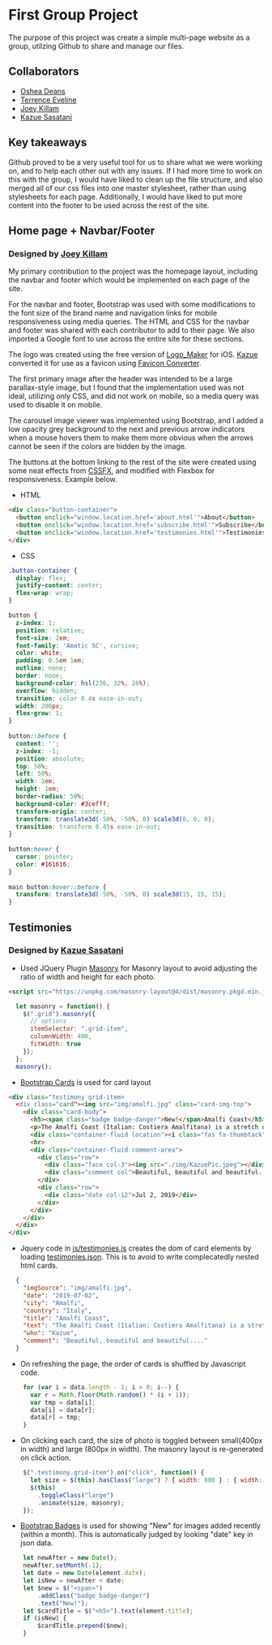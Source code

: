 # First Group Project

The purpose of this project was create a simple multi-page website as a group, utilzing Github to share and manage our files. 

## Collaborators

* [Oshea Deans](https://github.com/OsheaRD)
* [Terrence Eveline](https://github.com/tjeve)
* [Joey Killam](https://github.com/jhkillam)
* [Kazue Sasatani](https://github.com/segakazzz)

## Key takeaways

Github proved to be a very useful tool for us to share what we were working on, and to help each other out with any issues. If I had more time to work on this with the group, I would have liked to clean up the file structure, and also merged all of our css files into one master stylesheet, rather than using stylesheets for each page. Additionally, I would have liked to put more content into the footer to be used across the rest of the site.

## Home page + Navbar/Footer

### Designed by [Joey Killam](https://github.com/jhkillam)

My primary contribution to the project was the homepage layout, including the navbar and footer which would be implemented on each page of the site. 

For the navbar and footer, Bootstrap was used with some modifications to the font size of the brand name and navigation links for mobile responsiveness using media queries. The HTML and CSS for the navbar and footer was shared with each contributor to add to their page. We also imported a Google font to use across the entire site for these sections.  

The logo was created using the free version of [Logo_Maker](https://apps.apple.com/us/app/logo-maker-create-a-design/id1143390028) for iOS. [Kazue](https://github.com/segakazzz) converted it for use as a favicon using [Favicon Converter](https://favicon.io/favicon-converter/).

The first primary image after the header was intended to be a large parallax-style image, but I found that the implementation  used was not ideal, utilizing only CSS, and did not work on mobile, so a media query was used to disable it on mobile. 

The carousel image viewer was implemented using Bootstrap, and I added a low opacity grey background to the next and previous arrow indicators when a mouse hovers them to make them more obvious when the arrows cannot be seen if the colors are hidden by the image. 

The buttons at the bottom linking to the rest of the site were created using some neat effects from [CSSFX](https://cssfx.dev/), and modified with Flexbox for responsiveness. Example below. 

* HTML
~~~html
<div class="button-container">
  <button onclick="window.location.href='about.html'">About</button>
  <button onclick="window.location.href='subscribe.html'">Subscribe</button>
  <button onclick="window.location.href='testimonies.html'">Testimonies</button>
</div>
~~~

* CSS
~~~css
.button-container {
  display: flex;
  justify-content: center;
  flex-wrap: wrap;
}

button {
  z-index: 1;
  position: relative;
  font-size: 2em;
  font-family: 'Amatic SC', cursive;
  color: white;
  padding: 0.5em 1em;
  outline: none;
  border: none;
  background-color: hsl(236, 32%, 26%);
  overflow: hidden;
  transition: color 0.4s ease-in-out;
  width: 200px;
  flex-grow: 1;
}
  
button::before {
  content: '';
  z-index: -1;
  position: absolute;
  top: 50%;
  left: 50%;
  width: 1em;
  height: 1em;
  border-radius: 50%;
  background-color: #3cefff;
  transform-origin: center;
  transform: translate3d(-50%, -50%, 0) scale3d(0, 0, 0);
  transition: transform 0.45s ease-in-out;
}
  
button:hover {
  cursor: pointer;
  color: #161616;
}
  
main button:hover::before {
  transform: translate3d(-50%, -50%, 0) scale3d(15, 15, 15);
}
~~~

## Testimonies

### Designed by [Kazue Sasatani](https://github.com/segakazzz)

* Used JQuery Plugin [Masonry](https://masonry.desandro.com/) for Masonry layout to avoid adjusting the ratio of width and height for each photo.

~~~html
<script src="https://unpkg.com/masonry-layout@4/dist/masonry.pkgd.min.js"></script>
~~~

~~~js
  let masonry = function() {
    $(".grid").masonry({
      // options
      itemSelector: ".grid-item",
      columnWidth: 400,
      fitWidth: true
    });
  };
  masonry();
~~~

* [Bootstrap Cards](https://getbootstrap.com/docs/4.0/components/card/) is used for card layout

~~~html
<div class="testimony grid-item>
  <div class="card"><img src="img/amalfi.jpg" class="card-img-top">
    <div class="card-body">
      <h5><span class="badge badge-danger">New!</span>Amalfi Coast</h5>
      <p>The Amalfi Coast (Italian: Costiera Amalfitana) is a stretch of coastline on the northern coast of the Salerno Gulf on the Tyrrhenian Sea, located in the Province of Salerno of southern Italy.</p>
      <div class="container-fluid location"><i class="fas fa-thumbtack"></i>Amalfi, Italy</div>
      <hr>
      <div class="container-fluid comment-area">
        <div class="row">
          <div class="face col-3"><img src="./img/KazuePic.jpeg"></div>
          <div class="comment col">Beautiful, beautiful and beautiful....</div>
        </div>
        <div class="row">
          <div class="date col-12">Jul 2, 2019</div>
        </div>
      </div>
    </div>
  </div>
</div>
~~~

* Jquery code in [js/testimonies.js](js/testimonies.js) creates the dom of card elements by loading [testimonies.json](testimonies.json). This is to avoid to write complecatedly nested html cards.

~~~json
  {
    "imgSource": "img/amalfi.jpg",
    "date": "2019-07-02",
    "city": "Amalfi",
    "country": "Italy",
    "title": "Amalfi Coast",
    "text": "The Amalfi Coast (Italian: Costiera Amalfitana) is a stretch of coastline on the northern coast of the Salerno Gulf on the Tyrrhenian Sea, located in the Province of Salerno of southern Italy.",
    "who": "Kazue",
    "comment": "Beautiful, beautiful and beautiful...."
  }
~~~

* On refreshing the page, the order of cards is shuffled by Javascript code.

~~~js
    for (var i = data.length - 1; i > 0; i--) {
      var r = Math.floor(Math.random() * (i + 1));
      var tmp = data[i];
      data[i] = data[r];
      data[r] = tmp;
    }
~~~    

* On clicking each card, the size of photo is toggled between small(400px in width) and large (800px in width). The masonry layout is re-generated on click action.

~~~js
    $(".testimony.grid-item").on("click", function() {
      let size = $(this).hasClass("large") ? { width: 800 } : { width: 400 };
      $(this)
        .toggleClass("large")
        .animate(size, masonry);
    });
~~~

* [Bootstrap Badges](https://getbootstrap.com/docs/4.3/components/badge/) is used for showing "New" for images added recently (within a month). This is automatically judged by looking "date" key in json data. 

~~~js
    let newAfter = new Date();
    newAfter.setMonth(-1);
    let date = new Date(element.date);
    let isNew = newAfter < date;
    let $new = $("<span>")
        .addClass("badge badge-danger")
        .text("New!");
    let $cardTitle = $("<h5>").text(element.title);
    if (isNew) {
        $cardTitle.prepend($new);
    }
~~~


